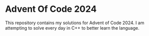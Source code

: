 # Advent Of Code 2024
This repository contains my solutions for Advent of Code 2024. I am attempting to solve every day in C++ to better learn the language.
